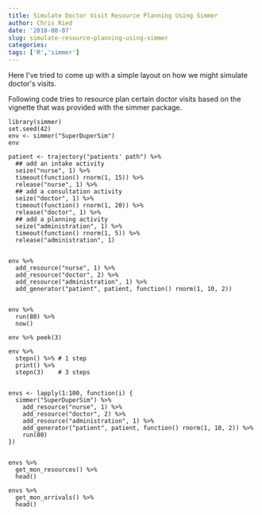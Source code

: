```yaml
---
title: Simulate Doctor Visit Resource Planning Using Simmer
author: Chris Ried
date: '2018-08-07'
slug: simulate-resource-planning-using-simmer
categories:
tags: ['R','simmer']
---
```

Here I've tried to come up with a simple layout on how we might simulate doctor's visits. 

Following code tries to resource plan certain doctor visits based on the vignette that was provided with the simmer package. 


```{r}
library(simmer)
set.seed(42)
env <- simmer("SuperDuperSim")
env

patient <- trajectory("patients' path") %>%
  ## add an intake activity 
  seize("nurse", 1) %>%
  timeout(function() rnorm(1, 15)) %>%
  release("nurse", 1) %>%
  ## add a consultation activity
  seize("doctor", 1) %>%
  timeout(function() rnorm(1, 20)) %>%
  release("doctor", 1) %>%
  ## add a planning activity
  seize("administration", 1) %>%
  timeout(function() rnorm(1, 5)) %>%
  release("administration", 1)


env %>%
  add_resource("nurse", 1) %>%
  add_resource("doctor", 2) %>%
  add_resource("administration", 1) %>%
  add_generator("patient", patient, function() rnorm(1, 10, 2))


env %>% 
  run(80) %>% 
  now()

env %>% peek(3)

env %>%
  stepn() %>% # 1 step
  print() %>%
  stepn(3)    # 3 steps


envs <- lapply(1:100, function(i) {
  simmer("SuperDuperSim") %>%
    add_resource("nurse", 1) %>%
    add_resource("doctor", 2) %>%
    add_resource("administration", 1) %>%
    add_generator("patient", patient, function() rnorm(1, 10, 2)) %>%
    run(80)
})


envs %>% 
  get_mon_resources() %>%
  head()

envs %>% 
  get_mon_arrivals() %>%
  head()
```

